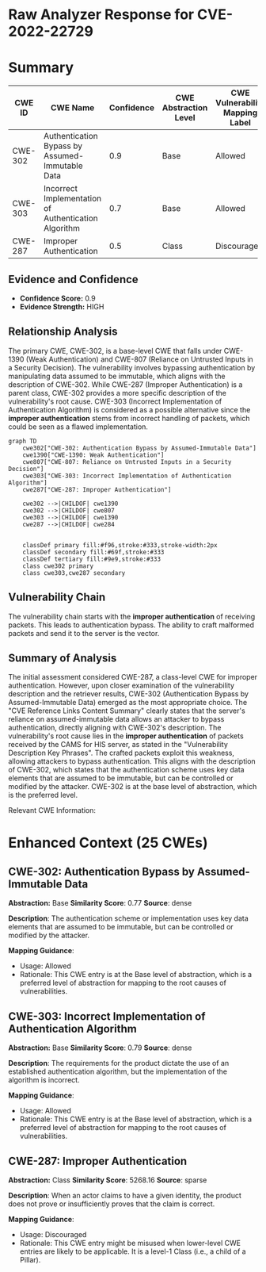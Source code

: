 # Raw Analyzer Response for CVE-2022-22729

# Summary
| CWE ID | CWE Name | Confidence | CWE Abstraction Level | CWE Vulnerability Mapping Label | CWE-Vulnerability Mapping Notes |
|---|---|---|---|---|---|
| CWE-302 | Authentication Bypass by Assumed-Immutable Data | 0.9 | Base | Allowed | Primary CWE |
| CWE-303 | Incorrect Implementation of Authentication Algorithm | 0.7 | Base | Allowed | Secondary Candidate |
| CWE-287 | Improper Authentication | 0.5 | Class | Discouraged | Secondary Candidate |

## Evidence and Confidence

*   **Confidence Score:** 0.9
*   **Evidence Strength:** HIGH

## Relationship Analysis
The primary CWE, CWE-302, is a base-level CWE that falls under CWE-1390 (Weak Authentication) and CWE-807 (Reliance on Untrusted Inputs in a Security Decision). The vulnerability involves bypassing authentication by manipulating data assumed to be immutable, which aligns with the description of CWE-302. While CWE-287 (Improper Authentication) is a parent class, CWE-302 provides a more specific description of the vulnerability's root cause. CWE-303 (Incorrect Implementation of Authentication Algorithm) is considered as a possible alternative since the **improper authentication** stems from incorrect handling of packets, which could be seen as a flawed implementation.

```mermaid
graph TD
    cwe302["CWE-302: Authentication Bypass by Assumed-Immutable Data"]
    cwe1390["CWE-1390: Weak Authentication"]
    cwe807["CWE-807: Reliance on Untrusted Inputs in a Security Decision"]
    cwe303["CWE-303: Incorrect Implementation of Authentication Algorithm"]
    cwe287["CWE-287: Improper Authentication"]
    
    cwe302 -->|CHILDOF| cwe1390
    cwe302 -->|CHILDOF| cwe807
    cwe303 -->|CHILDOF| cwe1390
    cwe287 -->|CHILDOF| cwe284
    

    classDef primary fill:#f96,stroke:#333,stroke-width:2px
    classDef secondary fill:#69f,stroke:#333
    classDef tertiary fill:#9e9,stroke:#333
    class cwe302 primary
    class cwe303,cwe287 secondary
```

## Vulnerability Chain
The vulnerability chain starts with the **improper authentication** of receiving packets.
This leads to authentication bypass.
The ability to craft malformed packets and send it to the server is the vector.

## Summary of Analysis
The initial assessment considered CWE-287, a class-level CWE for improper authentication. However, upon closer examination of the vulnerability description and the retriever results, CWE-302 (Authentication Bypass by Assumed-Immutable Data) emerged as the most appropriate choice. The "CVE Reference Links Content Summary" clearly states that the server's reliance on assumed-immutable data allows an attacker to bypass authentication, directly aligning with CWE-302's description.
The vulnerability's root cause lies in the **improper authentication** of packets received by the CAMS for HIS server, as stated in the "Vulnerability Description Key Phrases". The crafted packets exploit this weakness, allowing attackers to bypass authentication. This aligns with the description of CWE-302, which states that the authentication scheme uses key data elements that are assumed to be immutable, but can be controlled or modified by the attacker.
CWE-302 is at the base level of abstraction, which is the preferred level.

Relevant CWE Information:

# Enhanced Context (25 CWEs)

## CWE-302: Authentication Bypass by Assumed-Immutable Data
**Abstraction:** Base
**Similarity Score**: 0.77
**Source**: dense

**Description**:
The authentication scheme or implementation uses key data elements that are assumed to be immutable, but can be controlled or modified by the attacker.

**Mapping Guidance**:
- Usage: Allowed
- Rationale: This CWE entry is at the Base level of abstraction, which is a preferred level of abstraction for mapping to the root causes of vulnerabilities.

## CWE-303: Incorrect Implementation of Authentication Algorithm
**Abstraction:** Base
**Similarity Score**: 0.79
**Source**: dense

**Description**:
The requirements for the product dictate the use of an established authentication algorithm, but the implementation of the algorithm is incorrect.

**Mapping Guidance**:
- Usage: Allowed
- Rationale: This CWE entry is at the Base level of abstraction, which is a preferred level of abstraction for mapping to the root causes of vulnerabilities.

## CWE-287: Improper Authentication
**Abstraction:** Class
**Similarity Score**: 5268.16
**Source**: sparse

**Description**:
When an actor claims to have a given identity, the product does not prove or insufficiently proves that the claim is correct.

**Mapping Guidance**:
- Usage: Discouraged
- Rationale: This CWE entry might be misused when lower-level CWE entries are likely to be applicable. It is a level-1 Class (i.e., a child of a Pillar).